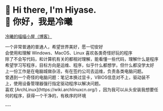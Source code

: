 # 👋 Hi there, I'm Hiyase.<br>👋 你好，我是冷曦<br>
[冷曦的喵喵小屋（博客）](https://Hiyase.Github.io/)
<p>一个非常普通的普通人，希望世界美好，愿一切安好<br> 
会使用和理解 Windows、MacOS、Linux 喜欢各类奇怪好玩的程序<br>
除了不会写代码，和计算机有关的都相对理解，能看懂一些代码，理解什么是程序<br>
希望学习写程序，目标方向是运维、程序，似乎什么都想学，但什么都没学太好<br>
上一份工作是在电脑城做杂活，有在签约公司去运维，负责各类电脑问题。<br>
曾遇到一个奇怪的电脑问题：笔记本换过显卡，VBIOS信息对不上，驱动装不上，使用设备管理器强行指定驱动程序以解决问题。<br>
喜欢 [ArchLinux](https://wiki.archlinuxcn.org/) ，因为我可以从头安装我想要任何的程序，获得一个干净的，有秩序的环境</p>
---

<!--
**Hiyase/Hiyase** is a ✨ _special_ ✨ repository because its `README.md` (this file) appears on your GitHub profile.

Here are some ideas to get you started:

- 🔭 I’m currently working on ...
- 🌱 I’m currently learning ...
- 👯 I’m looking to collaborate on ...
- 🤔 I’m looking for help with ...
- 💬 Ask me about ...
- 📫 How to reach me: ...
- 😄 Pronouns: ...
- ⚡ Fun fact: ...
-->
